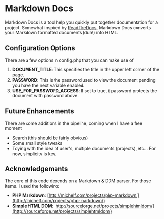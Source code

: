 # Markdown Docs

Markdown Docs is a tool help you quickly put together documentation for a project. Somewhat inspired by [ReadTheDocs](http://readthedocs.org), Markdown Docs converts your Markdown formatted documents (duh!) into HTML. 

## Configuration Options

There are a few options in config.php that you can make use of

1. **DOCUMENT_TITLE**: This specifies the title in the upper left corner of the page.
2. **PASSWORD**: This is the password used to view the document pending you have the next variable enabled.
3. **USE&#95;FOR&#95;PASSWORD_ACCESS**: If set to true, it password protects the document with password above.

## Future Enhancements

There are some additions in the pipeline, coming when I have a free moment

 - Search (this should be fairly obvious)
 - Some small style tweaks
 - Toying with the idea of user's, multiple documents (projects), etc... For now, simplicity is key. 

## Acknowledgements

The core of this code depends on a Markdown & DOM parser. For those items, I used the following:

 - **PHP Markdown**: [http://michelf.com/projects/php-markdown/](http://michelf.com/projects/php-markdown/)
 - **Simple HTML DOM**: [http://sourceforge.net/projects/simplehtmldom/](http://sourceforge.net/projects/simplehtmldom/)	